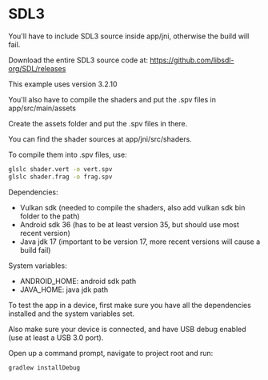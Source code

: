 # SDL3
You'll have to include SDL3 source inside app/jni, otherwise the build will fail.

Download the entire SDL3 source code at:
https://github.com/libsdl-org/SDL/releases

This example uses version 3.2.10

You'll also have to compile the shaders and put the .spv files in app/src/main/assets

Create the assets folder and put the .spv files in there.

You can find the shader sources at app/jni/src/shaders.

To compile them into .spv files, use:
```bash
glslc shader.vert -o vert.spv
glslc shader.frag -o frag.spv
```

Dependencies:
- Vulkan sdk (needed to compile the shaders, also add vulkan sdk bin folder to the path)
- Android sdk 36 (has to be at least version 35, but should use most recent version)
- Java jdk 17 (important to be version 17, more recent versions will cause a build fail)

System variables:
- ANDROID_HOME: android sdk path
- JAVA_HOME: java jdk path

To test the app in a device, first make sure you have all the dependencies installed and the system variables set.

Also make sure your device is connected, and have USB debug enabled (use at least a USB 3.0 port).

Open up a command prompt, navigate to project root and run:
```bash
gradlew installDebug
```